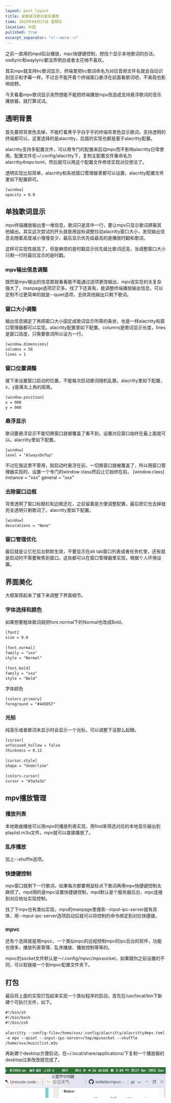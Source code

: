 ```yaml
---
layout: post_layout
title: 桌面悬浮歌词音乐播放
time: 2025年04月27日 星期日
location: 中国
pulished: true
excerpt_separator: "<!--more-->"
---
```

之前一直用的mpd后台播放，mpc快捷键控制，想找个显示本地歌词的办法，osdlyric和waylyric都没弄明白或者太花哨不喜欢。
<!--more-->

其实mpv就支持lrc歌词显示，终端里把lrc歌词命名为对应音频文件名就会自动识别显示和字幕一样。不过总不能开着个终端窗口悬浮在前面看歌词吧，不美观也影响视野。

今天看着mpv歌词显示突然想能不能把终端播放mpv改造成支持悬浮歌词的音乐播放器，就打算试试。
## **透明背景** ##
首先要把背景色去掉，不能盯着黑乎乎白乎乎的终端背景色显示歌词，支持透明的终端都可以，这里选择的是alacritty，后面的实现也都是基于alacritty配置。

alacritty支持多配置文件，可以用专门的配置来启动mpv而不影响alacritty日常使用，配置文件在~/.config/alacritty下，复制主配置文件重命名为alacritty4mpv.toml，然后就可以用这个配置文件修改实现对应想法了。

透明实现比较简单，alacritty和系统窗口管理器里都可以设置，alacritty配置文件里如下配置即可。
```
[window]
opacity = 0.0
```
## **单独歌词显示** ##
mpv终端播放输出里一堆信息，歌词只是其中一行，要让mpv只显示歌词屏蔽其他输出。其实这次尝试的开头就是用鼠标调整拉动alacritty窗口大小，发现输出信息会随着高度减小慢慢变少，最后显示优先级最高的是播放时戳和歌词。

这样可实现性就高了，但是麻烦的是时戳显示优先级比歌词还高，当调整窗口大小只剩一行时最后显示的是时戳。
### **mpv输出信息调整** ###
既然是mpv输出的信息那就看看能不能通过选项更改输出，mpv说实在的太复杂强大了，manpage选项茫茫多。找了下还真有，能调整终端播放输出信息，可以定制不过更简单的就是--quiet选项，去除其他输出只剩下歌词。
### **窗口大小调整** ###
输出信息搞定了再把窗口大小固定成歌词显示所需的条状，也是一样alacritty和窗口管理器都可以实现。alacritty配置里如下配置。columns是歌词显示长度，lines是窗口高度，只需要歌词所以设为一行。
```
[window.dimensions]
columns = 58
lines = 1
```
### **窗口位置调整** ###
接下来设置窗口启动的位置，不能每次启动歌词随机乱飘，alacritty里如下配置，x，y是离左上角的距离。
```
[window.position]
x = 000
y = 000
```
### **悬浮显示** ###
歌词要悬浮显示不能切换窗口就被覆盖了看不到，设置对应窗口始终在最上面就可以。alacritty里如下配置。
```
[window]
level = "AlwaysOnTop"
```
不过在我这里不管用，刚启动时悬浮在前，一切换窗口就被覆盖了，所以用窗口管理器实现的，设置一个专门的window class然后让它始终在前。
[window.class]
instance = "xxx"
general = "xxx"
### **去除窗口边框** ###
背景透明了窗口标题栏和边框还在，之前留着是方便调整配置，最后把它也去掉就完全透明只剩歌词了。alacritty里如下配置。
```
[window]
decorations = "None"
```
### **窗口管理优化** ###
最后就是让它在后台默默生效，不要显示在alt tab窗口列表或者任务栏里，还有就是启动时不需要聚焦到窗口。这些都可以在窗口管理器里实现，根据个人环境设置。

## **界面美化** ##
大框架搭起来了接下来调整下界面细节。
### **字体选择和颜色** ###
如果想要粗体歌词就把font.normal下的Normal也改成Bold。
```
[font]
size = 9.0

[font.normal]
family = "xxx"
style = "Normal"

[font.bold]
family = "xxx"
style = "Bold"
```
字体颜色
```
[colors.primary]
foreground = "#445057"
```
### **光标** ###
纯音乐或者歌词未显示时会显示一个光标，可以调整下没那么起眼。
```
[cursor]
unfocused_hollow = false
thickness = 0.12

[cursor.style]
shape = "Underline"

[colors.cursor]
cursor = "#3a3a3a"

```
## **mpv播放管理** ##
### **播放列表** ###
本地歌曲播放可以用mpv的播放列表实现，用find来筛选对应的本地音乐输出到playlist.m3u文件，mpv就可以直接播放了。
### **乱序播放** ###
加上--shuffle选项。
### **快捷键控制** ###
mpv窗口就剩下一行歌词，如果每次都要用鼠标点下歌词再用mpv快捷键控制太麻烦了。mpd用的是mpc设置快捷键控制，mpd默认是个服务器后台，mpc连接到对应地址实现控制。

找了下mpv也有类似实现，mpv的manpage里搜索--input-ipc-server就有具体，用--input-ipc-server选项启动后就可以将控制的命令绑定到对应快捷键。
### **mpvc** ###
还有个选择就是用mpvc，一个类似mpc的远程控制mpv的ipc后台的软件，功能也很多，播放列表管理、乱序播放、播放控制等等的。

mpvc的socket文件默认是～/.config/mpvc/mpvsocket，如果跟你之前设置的不同，可以软链接一个到mpvc配置文件夹下。
## **打包** ##
最后将上面的实现打包起来实现一个类似程序的启动，首先在/usr/local/bin下新建个可执行文件，如下。
```
#!/bin/sh
#!/bin/bash
#!/bin/zsh

alacritty --config-file=/home/xxx/.config/alacritty/alacritty4mpv.toml -e mpv --quiet --input-ipc-server=/tmp/mpvsocket --shuffle /home/xxx/musiclist.m3u
```
再新建个desktop方便启动，在~/.local/share/applications/下复制一个播放器的desktop过来改改就完成了。


<img src="/assets/img/lyrics.gif" width="509px" />
